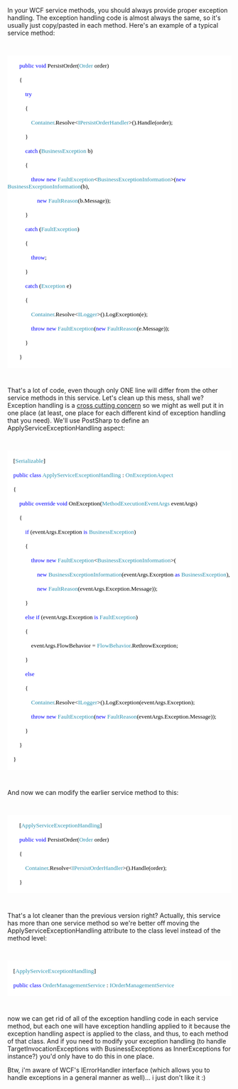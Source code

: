 In your WCF service methods, you should always provide proper exception handling. The exception handling code is almost always the same, so it's usually just copy/pasted in each method. Here's an example of a typical service method:

<code>

<div style="font-family: Consolas; font-size: 10pt; color: black; background: white;">
<p style="margin: 0px;">&nbsp;&nbsp;&nbsp; &nbsp;&nbsp;&nbsp; <span style="color: blue;">public</span> <span style="color: blue;">void</span> PersistOrder(<span style="color: #2b91af;">Order</span> order)</p>
<p style="margin: 0px;">&nbsp;&nbsp;&nbsp; &nbsp;&nbsp;&nbsp; {</p>
<p style="margin: 0px;">&nbsp;&nbsp;&nbsp; &nbsp;&nbsp;&nbsp; &nbsp;&nbsp;&nbsp; <span style="color: blue;">try</span></p>
<p style="margin: 0px;">&nbsp;&nbsp;&nbsp; &nbsp;&nbsp;&nbsp; &nbsp;&nbsp;&nbsp; {</p>
<p style="margin: 0px;">&nbsp;&nbsp;&nbsp; &nbsp;&nbsp;&nbsp; &nbsp;&nbsp;&nbsp; &nbsp;&nbsp;&nbsp; <span style="color: #2b91af;">Container</span>.Resolve&lt;<span style="color: #2b91af;">IPersistOrderHandler</span>&gt;().Handle(order);</p>
<p style="margin: 0px;">&nbsp;&nbsp;&nbsp; &nbsp;&nbsp;&nbsp; &nbsp;&nbsp;&nbsp; }</p>
<p style="margin: 0px;">&nbsp;&nbsp;&nbsp; &nbsp;&nbsp;&nbsp; &nbsp;&nbsp;&nbsp; <span style="color: blue;">catch</span> (<span style="color: #2b91af;">BusinessException</span> b)</p>
<p style="margin: 0px;">&nbsp;&nbsp;&nbsp; &nbsp;&nbsp;&nbsp; &nbsp;&nbsp;&nbsp; {</p>
<p style="margin: 0px;">&nbsp;&nbsp;&nbsp; &nbsp;&nbsp;&nbsp; &nbsp;&nbsp;&nbsp; &nbsp;&nbsp;&nbsp; <span style="color: blue;">throw</span> <span style="color: blue;">new</span> <span style="color: #2b91af;">FaultException</span>&lt;<span style="color: #2b91af;">BusinessExceptionInformation</span>&gt;(<span style="color: blue;">new</span> <span style="color: #2b91af;">BusinessExceptionInformation</span>(b), </p>
<p style="margin: 0px;">&nbsp;&nbsp;&nbsp; &nbsp;&nbsp;&nbsp; &nbsp;&nbsp;&nbsp; &nbsp;&nbsp;&nbsp; &nbsp;&nbsp;&nbsp; <span style="color: blue;">new</span> <span style="color: #2b91af;">FaultReason</span>(b.Message));&nbsp;&nbsp; </p>
<p style="margin: 0px;">&nbsp;&nbsp;&nbsp; &nbsp;&nbsp;&nbsp; &nbsp;&nbsp;&nbsp; }</p>
<p style="margin: 0px;">&nbsp;&nbsp;&nbsp; &nbsp;&nbsp;&nbsp; &nbsp;&nbsp;&nbsp; <span style="color: blue;">catch</span> (<span style="color: #2b91af;">FaultException</span>)</p>
<p style="margin: 0px;">&nbsp;&nbsp;&nbsp; &nbsp;&nbsp;&nbsp; &nbsp;&nbsp;&nbsp; {</p>
<p style="margin: 0px;">&nbsp;&nbsp;&nbsp; &nbsp;&nbsp;&nbsp; &nbsp;&nbsp;&nbsp; &nbsp;&nbsp;&nbsp; <span style="color: blue;">throw</span>;</p>
<p style="margin: 0px;">&nbsp;&nbsp;&nbsp; &nbsp;&nbsp;&nbsp; &nbsp;&nbsp;&nbsp; }</p>
<p style="margin: 0px;">&nbsp;&nbsp;&nbsp; &nbsp;&nbsp;&nbsp; &nbsp;&nbsp;&nbsp; <span style="color: blue;">catch</span> (<span style="color: #2b91af;">Exception</span> e)</p>
<p style="margin: 0px;">&nbsp;&nbsp;&nbsp; &nbsp;&nbsp;&nbsp; &nbsp;&nbsp;&nbsp; {</p>
<p style="margin: 0px;">&nbsp;&nbsp;&nbsp; &nbsp;&nbsp;&nbsp; &nbsp;&nbsp;&nbsp; &nbsp;&nbsp;&nbsp; <span style="color: #2b91af;">Container</span>.Resolve&lt;<span style="color: #2b91af;">ILogger</span>&gt;().LogException(e);</p>
<p style="margin: 0px;">&nbsp;&nbsp;&nbsp; &nbsp;&nbsp;&nbsp; &nbsp;&nbsp;&nbsp; &nbsp;&nbsp;&nbsp; <span style="color: blue;">throw</span> <span style="color: blue;">new</span> <span style="color: #2b91af;">FaultException</span>(<span style="color: blue;">new</span> <span style="color: #2b91af;">FaultReason</span>(e.Message));</p>
<p style="margin: 0px;">&nbsp;&nbsp;&nbsp; &nbsp;&nbsp;&nbsp; &nbsp;&nbsp;&nbsp; }</p>
<p style="margin: 0px;">&nbsp;&nbsp;&nbsp; &nbsp;&nbsp;&nbsp; }</p>
</div>

</code>

That's a lot of code, even though only ONE line will differ from the other service methods in this service.  Let's clean up this mess, shall we? Exception handling is a <a href="http://en.wikipedia.org/wiki/Cross-cutting_concern">cross cutting concern</a> so we might as well put it in one place (at least, one place for each different kind of exception handling that you need).  We'll use PostSharp to define an ApplyServiceExceptionHandling aspect:

<code>

<div style="font-family: Consolas; font-size: 10pt; color: black; background: white;">
<p style="margin: 0px;">&nbsp;&nbsp;&nbsp; [<span style="color: #2b91af;">Serializable</span>]</p>
<p style="margin: 0px;">&nbsp;&nbsp;&nbsp; <span style="color: blue;">public</span> <span style="color: blue;">class</span> <span style="color: #2b91af;">ApplyServiceExceptionHandling</span> : <span style="color: #2b91af;">OnExceptionAspect</span></p>
<p style="margin: 0px;">&nbsp;&nbsp;&nbsp; {</p>
<p style="margin: 0px;">&nbsp;&nbsp;&nbsp; &nbsp;&nbsp;&nbsp; <span style="color: blue;">public</span> <span style="color: blue;">override</span> <span style="color: blue;">void</span> OnException(<span style="color: #2b91af;">MethodExecutionEventArgs</span> eventArgs)</p>
<p style="margin: 0px;">&nbsp;&nbsp;&nbsp; &nbsp;&nbsp;&nbsp; {</p>
<p style="margin: 0px;">&nbsp;&nbsp;&nbsp; &nbsp;&nbsp;&nbsp; &nbsp;&nbsp;&nbsp; <span style="color: blue;">if</span> (eventArgs.Exception <span style="color: blue;">is</span> <span style="color: #2b91af;">BusinessException</span>)</p>
<p style="margin: 0px;">&nbsp;&nbsp;&nbsp; &nbsp;&nbsp;&nbsp; &nbsp;&nbsp;&nbsp; {</p>
<p style="margin: 0px;">&nbsp;&nbsp;&nbsp; &nbsp;&nbsp;&nbsp; &nbsp;&nbsp;&nbsp; &nbsp;&nbsp;&nbsp; <span style="color: blue;">throw</span> <span style="color: blue;">new</span> <span style="color: #2b91af;">FaultException</span>&lt;<span style="color: #2b91af;">BusinessExceptionInformation</span>&gt;(</p>
<p style="margin: 0px;">&nbsp;&nbsp;&nbsp; &nbsp;&nbsp;&nbsp; &nbsp;&nbsp;&nbsp; &nbsp;&nbsp;&nbsp; &nbsp;&nbsp;&nbsp; <span style="color: blue;">new</span> <span style="color: #2b91af;">BusinessExceptionInformation</span>(eventArgs.Exception <span style="color: blue;">as</span> <span style="color: #2b91af;">BusinessException</span>),</p>
<p style="margin: 0px;">&nbsp;&nbsp;&nbsp; &nbsp;&nbsp;&nbsp; &nbsp;&nbsp;&nbsp; &nbsp;&nbsp;&nbsp; &nbsp;&nbsp;&nbsp; <span style="color: blue;">new</span> <span style="color: #2b91af;">FaultReason</span>(eventArgs.Exception.Message));</p>
<p style="margin: 0px;">&nbsp;&nbsp;&nbsp; &nbsp;&nbsp;&nbsp; &nbsp;&nbsp;&nbsp; }</p>
<p style="margin: 0px;">&nbsp;&nbsp;&nbsp; &nbsp;&nbsp;&nbsp; &nbsp;&nbsp;&nbsp; <span style="color: blue;">else</span> <span style="color: blue;">if</span> (eventArgs.Exception <span style="color: blue;">is</span> <span style="color: #2b91af;">FaultException</span>)</p>
<p style="margin: 0px;">&nbsp;&nbsp;&nbsp; &nbsp;&nbsp;&nbsp; &nbsp;&nbsp;&nbsp; {</p>
<p style="margin: 0px;">&nbsp;&nbsp;&nbsp; &nbsp;&nbsp;&nbsp; &nbsp;&nbsp;&nbsp; &nbsp;&nbsp;&nbsp; eventArgs.FlowBehavior = <span style="color: #2b91af;">FlowBehavior</span>.RethrowException;</p>
<p style="margin: 0px;">&nbsp;&nbsp;&nbsp; &nbsp;&nbsp;&nbsp; &nbsp;&nbsp;&nbsp; }</p>
<p style="margin: 0px;">&nbsp;&nbsp;&nbsp; &nbsp;&nbsp;&nbsp; &nbsp;&nbsp;&nbsp; <span style="color: blue;">else</span></p>
<p style="margin: 0px;">&nbsp;&nbsp;&nbsp; &nbsp;&nbsp;&nbsp; &nbsp;&nbsp;&nbsp; {</p>
<p style="margin: 0px;">&nbsp;&nbsp;&nbsp; &nbsp;&nbsp;&nbsp; &nbsp;&nbsp;&nbsp; &nbsp;&nbsp;&nbsp; <span style="color: #2b91af;">Container</span>.Resolve&lt;<span style="color: #2b91af;">ILogger</span>&gt;().LogException(eventArgs.Exception);</p>
<p style="margin: 0px;">&nbsp;&nbsp;&nbsp; &nbsp;&nbsp;&nbsp; &nbsp;&nbsp;&nbsp; &nbsp;&nbsp;&nbsp; <span style="color: blue;">throw</span> <span style="color: blue;">new</span> <span style="color: #2b91af;">FaultException</span>(<span style="color: blue;">new</span> <span style="color: #2b91af;">FaultReason</span>(eventArgs.Exception.Message));</p>
<p style="margin: 0px;">&nbsp;&nbsp;&nbsp; &nbsp;&nbsp;&nbsp; &nbsp;&nbsp;&nbsp; }</p>
<p style="margin: 0px;">&nbsp;&nbsp;&nbsp; &nbsp;&nbsp;&nbsp; }</p>
<p style="margin: 0px;">&nbsp;&nbsp;&nbsp; }</p>
</div>

</code>

And now we can modify the earlier service method to this:

<code>

<div style="font-family: Consolas; font-size: 10pt; color: black; background: white;">
<p style="margin: 0px;">&nbsp;&nbsp;&nbsp; &nbsp;&nbsp;&nbsp; [<span style="color: #2b91af;">ApplyServiceExceptionHandling</span>]</p>
<p style="margin: 0px;">&nbsp;&nbsp;&nbsp; &nbsp;&nbsp;&nbsp; <span style="color: blue;">public</span> <span style="color: blue;">void</span> PersistOrder(<span style="color: #2b91af;">Order</span> order)</p>
<p style="margin: 0px;">&nbsp;&nbsp;&nbsp; &nbsp;&nbsp;&nbsp; {</p>
<p style="margin: 0px;">&nbsp;&nbsp;&nbsp; &nbsp;&nbsp;&nbsp; &nbsp;&nbsp;&nbsp; <span style="color: #2b91af;">Container</span>.Resolve&lt;<span style="color: #2b91af;">IPersistOrderHandler</span>&gt;().Handle(order);</p>
<p style="margin: 0px;">&nbsp;&nbsp;&nbsp; &nbsp;&nbsp;&nbsp; }</p>
</div>

</code>

That's a lot cleaner than the previous version right? Actually, this service has more than one service method so we're better off moving the ApplyServiceExceptionHandling attribute to the class level instead of the method level:

<code>

<div style="font-family: Consolas; font-size: 10pt; color: black; background: white;">
<p style="margin: 0px;">&nbsp;&nbsp;&nbsp; [<span style="color: #2b91af;">ApplyServiceExceptionHandling</span>]</p>
<p style="margin: 0px;">&nbsp;&nbsp;&nbsp; <span style="color: blue;">public</span> <span style="color: blue;">class</span> <span style="color: #2b91af;">OrderManagementService</span> : <span style="color: #2b91af;">IOrderManagementService</span></p>
</div>

</code>

now we can get rid of all of the exception handling code in each service method, but each one will have exception handling applied to it because the exception handling aspect is applied to the class, and thus, to each method of that class.  And if you need to modify your exception handling (to handle TargetInvocationExceptions with BusinessExceptions as InnerExceptions for instance?) you'd only have to do this in one place.

Btw, i'm aware of WCF's IErrorHandler interface (which allows you to handle exceptions in a general manner as well)... i just don't like it :)
